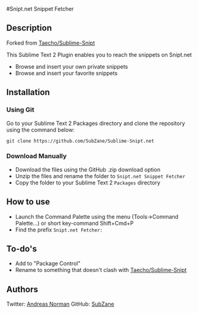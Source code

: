 #Snipt.net Snippet Fetcher

## Description
Forked from [Taecho/Sublime-Snipt](https://github.com/Taecho/Sublime-Snipt)

This Sublime Text 2 Plugin enables you to reach the snippets on Snipt.net
* Browse and insert your own private snippets
* Browse and insert your favorite snippets

## Installation
### Using Git
Go to your Sublime Text 2 Packages directory and clone the repository using the command below:

    git clone https://github.com/SubZane/Sublime-Snipt.net

### Download Manually

* Download the files using the GitHub .zip download option
* Unzip the files and rename the folder to `Snipt.net Snippet Fetcher`
* Copy the folder to your Sublime Text 2 `Packages` directory

## How to use
* Launch the Command Palette using the menu (Tools->Command Palette...) or short key-command Shift+Cmd+P
* Find the prefix `Snipt.net Fetcher:`

## To-do's
* Add to "Package Control"
* Rename to something that doesn't clash with [Taecho/Sublime-Snipt](https://github.com/Taecho/Sublime-Snipt)

## Authors
Twitter: [Andreas Norman](http://www.twitter.com/andreasnorman) GitHub: [SubZane](https://github.com/SubZane)